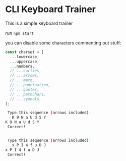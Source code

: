 # CLI Keyboard Trainer 

This is a simple keyboard trainer

run `npm start` 

you can disable some characters commenting out stuff:

```js
const charset = [
  ...lowercase,
  ...uppercase,
  ...numbers,
  // ...curlies,
  // ...arrows,
  // ...math,
  // ...punctuation,
  // ...quotes,
  // ...pathChars,
  // ...symbols,
];
```

```sh
 Type this sequence (arrows included):
   K 9 N a U d 5 Y
K 9 N a U d 5 Y 
 Correct!


 Type this sequence (arrows included):
   x P I 4 f u D J
x P I 4 f u D J 
 Correct!
```